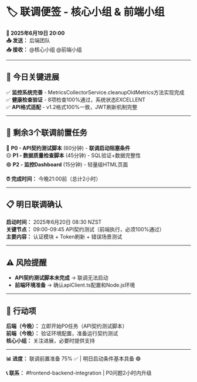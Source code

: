 # 🏷️ 联调便签 - 核心小组 & 前端小组

**📅 2025年6月19日 20:00**  
**📤 发送：** 后端团队  
**📥 接收：** @核心小组 @前端小组

---

## 🎯 **今日关键进展**

✅ **监控系统完善** - MetricsCollectorService.cleanupOldMetrics方法实现完成  
✅ **健康检查验证** - 8项检查100%通过，系统状态EXCELLENT  
✅ **API格式适配** - v1.2格式100%一致，JWT刷新机制完整  

---

## 🔄 **剩余3个联调前置任务**

🔴 **P0 - API契约测试脚本** (60分钟) - **联调启动阻塞条件**  
🟡 **P1 - 数据质量检查脚本** (45分钟) - SQL验证+数据完整性  
🟢 **P2 - 监控Dashboard** (15分钟) - 轻量级HTML页面  

**⏰ 完成时间：** 今晚21:00前（总计2小时）

---

## 📋 **明日联调确认**

**启动时间：** 2025年6月20日 08:30 NZST  
**关键节点：** 09:00-09:45 API契约测试（前端执行，必须100%通过）  
**主要内容：** 认证模块 + Token刷新 + 错误场景测试

---

## ⚠️ **风险提醒**

- **API契约测试脚本未完成** → 联调无法启动
- **前端环境准备** → 确认apiClient.ts配置和Node.js环境

---

## 🚀 **行动项**

**后端（今晚）：** 立即开始P0任务（API契约测试脚本）  
**前端（今晚）：** 验证环境配置，准备运行契约测试  
**核心小组：** 关注进展，必要时提供支持

---

**📊 进度：** 联调前置准备 75% ✅ | 明日启动条件基本具备 🟢

**📞 联系：** #frontend-backend-integration | P0问题2小时内升级 